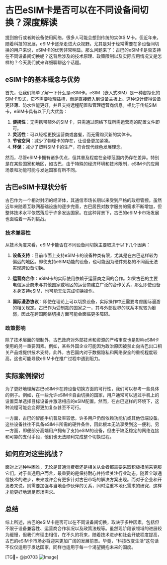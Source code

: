 # 古巴eSIM卡是否可以在不同设备间切换？深度解读

提到旅行或者跨设备使用网络，很多人可能会想到传统的实体SIM卡。但近年来，随着科技的发展，eSIM卡逐渐走进大众视野。尤其是对于经常需要在多设备间切换的用户来说，eSIM卡的优势非常明显。那么问题来了：古巴的eSIM卡是否支持在不同设备间切换呢？这背后涉及的技术原理、政策限制以及实际应用情况又是怎样的？今天我们就来详细聊聊这个话题。

## eSIM卡的基本概念与优势

首先，让我们简单了解一下什么是eSIM卡。eSIM（嵌入式SIM）是一种虚拟化的SIM卡形式，它不需要物理插槽，而是直接嵌入到设备主板上。这种设计使得设备更轻薄、防水性能更好，并且支持远程配置和管理运营商信息。相比于传统SIM卡，eSIM卡具有以下几大优势：

1. **便携性**：无需携带额外的SIM卡，只需通过网络下载所需运营商的配置文件即可。
2. **灵活性**：可以轻松更换运营商或套餐，而无需购买新的实体卡。
3. **节省空间**：减少了物理卡的存在，让设备更加紧凑。
4. **环保**：减少了塑料SIM卡的生产，符合现代绿色发展理念。

然而，尽管eSIM卡拥有诸多优点，但其普及程度在全球范围内仍存在差异。特别是在某些国家和地区，如古巴，由于特殊的经济环境和技术限制，eSIM卡的应用场景和功能可能与发达国家有所不同。

## 古巴eSIM卡现状分析

古巴作为一个相对封闭的经济体，其通信市场长期以来受到严格的政府管控。虽然近年来随着互联网基础设施的逐步完善，古巴居民对数字服务的需求不断增加，但整体技术水平依然落后于许多发达国家。在这种背景下，古巴的eSIM卡市场发展也面临着一系列挑战。

### 技术兼容性

从技术角度来看，eSIM卡能否在不同设备间切换主要取决于以下几个因素：

1. **设备支持**：目前市面上支持eSIM卡的设备种类有限，尤其是在古巴这样较为偏远的地区。即使支持eSIM功能的设备，也可能因为硬件规格的不同而无法实现跨设备切换。
   
2. **运营商合作**：eSIM卡的实际使用依赖于运营商之间的合作。如果古巴的主要电信运营商未与其他国家或地区的运营商建立广泛的合作关系，那么即使设备本身支持eSIM，也可能无法完成切换操作。

3. **国际漫游协议**：即使在理论上可以切换设备，实际操作中还需要考虑国际漫游的相关规定。古巴作为受制裁的国家之一，其与外部世界的联系本就较为脆弱，因此在跨国网络切换方面可能会面临更多障碍。

### 政策影响

除了技术层面的限制外，古巴政府对外部技术和资源的严格审查也是影响eSIM卡使用的另一重要因素。例如，某些外国企业可能因为政治原因被禁止向古巴出口相关产品或提供技术支持。此外，古巴国内对于数据隐私和网络安全的重视程度较高，这也可能导致eSIM卡在推广过程中遇到阻力。

## 实际案例探讨

为了更好地理解古巴eSIM卡在跨设备切换方面的可行性，我们可以参考一些具体的例子。例如，在一些允许eSIM卡自由切换的国家，用户通常可以通过手机上的设置菜单选择目标设备并激活相应的eSIM配置。然而，在古巴这样的环境下，这种流程可能会变得更加复杂甚至不可行。

一方面，古巴的智能手机普及率较低，许多用户仍然依赖功能机或其他低端设备。这些设备往往不具备eSIM卡所需的硬件条件，因此根本无法享受到这一便利。另一方面，即便部分高端用户拥有了支持eSIM的设备，但由于缺乏稳定的网络连接和可靠的支付手段，他们也无法顺利完成整个切换过程。

## 如何应对这些挑战？

面对上述种种困难，无论是普通消费者还是相关从业者都需要采取积极措施来克服它们。对于普通用户而言，最重要的是保持耐心并持续关注行业动态。随着全球通信技术的进步，未来或许会有更多针对古巴市场的解决方案出现。而对于企业和开发者来说，则需要加强与当地合作伙伴的关系，同时注重本地化需求的研究，这样才能更好地满足市场需求。

## 总结

综上所述，古巴的eSIM卡是否可以在不同设备间切换，取决于多种因素，包括但不限于设备兼容性、运营商合作状况以及政策法规等。虽然现阶段该领域的进展较为缓慢，但我们有理由相信，在不久的将来，随着技术进步和社会开放程度提高，古巴的eSIM卡市场必将迎来更加广阔的发展前景。毕竟，“科技改变生活”这句话不仅仅适用于发达国家，同样也适用于每一个渴望拥抱未来的国度。

[TG💪+ @jx0703 ![Image](https://github.com/user-attachments/assets/dbca1d08-cadb-493c-b0ec-ad6f7a83f270)]
